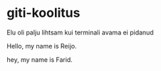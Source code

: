 # giti-koolitus

Elu oli palju lihtsam kui terminali avama ei pidanud


Hello, my name is Reijo.

hey, my name is Farid.

